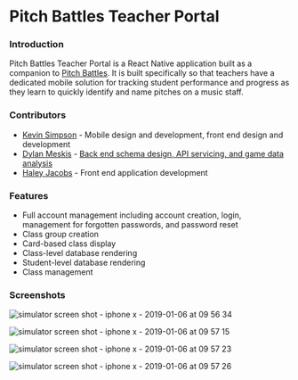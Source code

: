 # Pitch Battles Teacher Portal

### Introduction

Pitch Battles Teacher Portal is a React Native application built as a companion to [Pitch Battles](https://github.com/relasine/pitch-battles-frontend). It is built specifically so that teachers have a dedicated mobile solution for tracking student performance and progress as they learn to quickly identify and name pitches on a music staff.

### Contributors

- [Kevin Simpson](https://github.com/relasine) - Mobile design and development, front end design and development
- [Dylan Meskis](https://github.com/dmeskis) - [Back end schema design, API servicing, and game data analysis](https://github.com/dmeskis/pitch_battles_be)
- [Haley Jacobs](https://github.com/hljacobs5) - Front end application development

### Features

- Full account management including account creation, login, management for forgotten passwords, and password reset
- Class group creation
- Card-based class display
- Class-level database rendering
- Student-level database rendering
- Class management

### Screenshots

![simulator screen shot - iphone x - 2019-01-06 at 09 56 34](https://user-images.githubusercontent.com/29719272/50739176-d0aa4900-1199-11e9-85ba-77c9442dba67.png)

![simulator screen shot - iphone x - 2019-01-06 at 09 57 15](https://user-images.githubusercontent.com/29719272/50739170-b4a6a780-1199-11e9-86e3-5c1737be8f3c.png)

![simulator screen shot - iphone x - 2019-01-06 at 09 57 23](https://user-images.githubusercontent.com/29719272/50739160-980a6f80-1199-11e9-9757-d89907f0e498.png)

![simulator screen shot - iphone x - 2019-01-06 at 09 57 26](https://user-images.githubusercontent.com/29719272/50739165-a5275e80-1199-11e9-9b88-3732431f7574.png)
